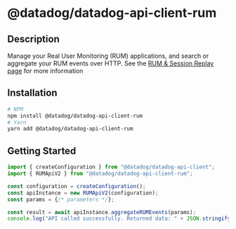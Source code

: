 # @datadog/datadog-api-client-rum

## Description

Manage your Real User Monitoring (RUM) applications, and search or aggregate your RUM events over HTTP. See the [RUM & Session Replay page](https://docs.datadoghq.com/real_user_monitoring/) for more information

## Installation

```sh
# NPM
npm install @datadog/datadog-api-client-rum
# Yarn
yarn add @datadog/datadog-api-client-rum
```

## Getting Started
```ts
import { createConfiguration } from "@datadog/datadog-api-client";
import { RUMApiV2 } from "@datadog/datadog-api-client-rum";

const configuration = createConfiguration();
const apiInstance = new RUMApiV2(configuration);
const params = {/* parameters */};

const result = await apiInstance.aggregateRUMEvents(params);
console.log("API called successfully. Returned data: " + JSON.stringify(result));
```
